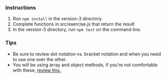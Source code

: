 ### Instructions
1. Run `npm install` in the version-3 directory.
1. Complete functions in src/exercise.js that return the result
1. In the version-3 directory, run ```npm test``` on the command line.

### Tips
* Be sure to review dot notation vs. bracket notation and when you need to use one over the other.
* You will be using array and object methods, if you're not comfortable with these, [review this.](https://github.com/robhaj/js-array-and-string-manipulation)
